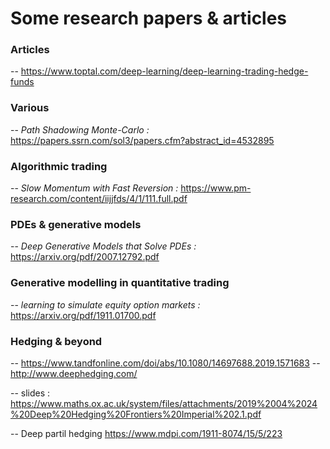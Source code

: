 # Some research papers & articles

### Articles 
-- https://www.toptal.com/deep-learning/deep-learning-trading-hedge-funds

### Various
-- *Path Shadowing Monte-Carlo :*  https://papers.ssrn.com/sol3/papers.cfm?abstract_id=4532895

### Algorithmic trading
-- *Slow Momentum with Fast Reversion :* https://www.pm-research.com/content/iijjfds/4/1/111.full.pdf

### PDEs & generative models
-- *Deep Generative Models that Solve PDEs :* https://arxiv.org/pdf/2007.12792.pdf

### Generative modelling in quantitative trading
-- *learning to simulate equity option markets :* https://arxiv.org/pdf/1911.01700.pdf

### Hedging & beyond
-- https://www.tandfonline.com/doi/abs/10.1080/14697688.2019.1571683
-- http://www.deephedging.com/

-- slides : https://www.maths.ox.ac.uk/system/files/attachments/2019%2004%2024%20Deep%20Hedging%20Frontiers%20Imperial%202.1.pdf

-- Deep partil hedging https://www.mdpi.com/1911-8074/15/5/223

### 
